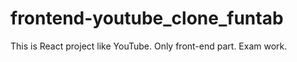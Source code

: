 # frontend-youtube_clone_funtab
This is React project like YouTube. Only front-end part. Exam work.
